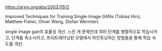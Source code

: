 https://arxiv.org/abs/2003.11512

Improved Techniques for Training Single-Image GANs (Tobias Hinz, Matthew Fisher, Oliver Wang, Stefan Wermter)

single image gan의 효율성 개선. 느린 게 문제인데 여러 단계를 병렬적으로 학습시키고, 단계를 축소시키고, 프리트레이닝된 모델에서 파인튜닝하는 방법들을 통해 학습 속도를 개선.
